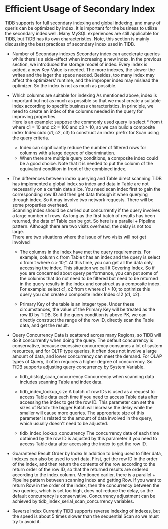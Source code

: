 # Efficient Usage of Secondary Index
TiDB supports for full secondary indexing and global indexing, and many of queris can be optimized by index. It is important for the business to utilize the secondary index well. Many MySQL experiences are still applicable for TiDB, but TiDB has its own characteristics. Note, this section is mainly discussing the best practices of secondary index used in TiDB.

- Number of Secondary indexes
Secondary index can accelerate queries while there is a side-effect when increasing a new index. In the previous section, we introduced the storage model of index. Every index is added, a new Key-Value is needed. The more indexes, the slower the writes and the lager the space needed. Besides, too many index may affect the optimizers’ runtime, and the improper index may mislead the optimizer. So the index is not as much as possible.

- Which columns are suitable for indexing
As mentioned above, index is important but not as much as possible so that we must create a suitable index according to specific business characteristics. In principle, we need to create an index of the columns needed in the query for improving properties. <br>
Here is an example: suppose the commonly used query is select * from t where c1 = 10 and c2 = 100 and c3 > 10, so we can build a composite index Index cidx (c1, c2, c3) to construct an index prefix for Scan using the query criteria.
	- Index can significantly reduce the number of filtered rows for columns with a large degree of discrimination.
	- When there are multiple query conditions, a composite index could be a good choice. Note that it is needed to put the column of the equivalent condition in front of the combined index.

- The differences between index querying and Table direct scanning
TiDB has implemented a global index so index and data in Table are not necessarily on a certain data slice. You need scan index first to gain the corresponding row ID and then get data through it when querying through index. So it may involve two network requests. There will be some properties overhead. <br>
Scanning index should be carried out concurrently if the query involves a large number of rows. As long as the first batch of results has been returned, the data of Table can be got. So here is a parallel + Pipeline pattern. Although there are two visits overhead, the delay is not too large. <br>
There are two situations where the issue of two visits will not get involved
	- The columns in the index have met the query requirements. For example, column c from Table t has an index and the query is select c from t where c > 10;”. At this time, you can get all the data only accessing the index. This situation we call it Covering Index. So if you are concerned about query performance, you can put some of the columns that do not need to be filtered but need to be returned in the query results in the index and construct as a composite index. For example: select c1, c2 from t where c1 > 10; to optimize this query you can create a composite index Index c12 (c1, c2).

	- Primary Key of the table is an integer type. Under these circumstances, the value of the Primary Key will be treated as the row ID by TiDB. So if the query condition is above PK, we can directly construct the range of the row ID, directly scan the Table data, and get the result.

- Query Concurrency
Data is scattered across many Regions, so TiDB will do it concurrently when doing the query. The default concurrency is conservative, because excessive concurrency consumes a lot of system resources, and for OLTP type queries, it often does not involve a large amount of data, and lower concurrency can meet the demand. For OLAP types of Query, it often requires a higher degree of concurrency. So TiDB supports adjusting query concurrency by System Variable.
	- tidb_distsql_scan_concurrency
Concurrency when scanning data includes scanning Table and index data.

	- tidb_index_lookup_size
A batch of row IDs is used as a request to access Table data each time if you need to access Table data after accessing the index to get the row ID. This parameter can set the sizes of Batch: the bigger Batch will increase the delay while the smaller will cause more queries. The appropriate size of this parameter is related to the amount of data involved in the query, which usually doesn't need to be adjusted.

	- tidb_index_lookup_concurrency
The concurrency data of each time obtained by the row ID is adjusted by this parameter if you need to access Table data after accessing the index to get the row ID.

- Guaranteed Result Order by Index
In addition to being used to filter data, indexes can also be used to sort data. First, get the row ID in the order of the index, and then return the contents of the row according to the return order of the row ID, so that the returned results are ordered according to the index column. Mentioned earlier, there is a parallel + Pipeline pattern between scanning index and getting Row. If you want to return Row in the order of the index, then the concurrency between the two queries, which is set too high, does not reduce the delay, so the default concurrency is conservative. Concurrency adjustment can be achieved by tidb_index_serial_scan_concurrency variables.

- Reverse Index
Currently TiDB supports reverse indexing of indexes, but the speed is about 5 times slower than the sequential Scan so we must try to avoid it.

